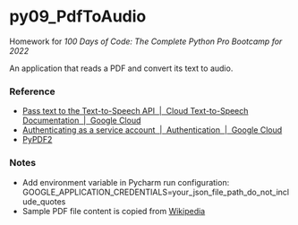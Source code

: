 # py09_PdfToAudio

Homework for *100 Days of Code: The Complete Python Pro Bootcamp for 2022*

An application that reads a PDF and convert its text to audio.

### Reference

* [Pass text to the Text-to-Speech API  |  Cloud Text-to-Speech Documentation  |  Google Cloud](https://cloud.google.com/text-to-speech/docs/samples/tts-synthesize-text)
* [Authenticating as a service account  |  Authentication  |  Google Cloud](https://cloud.google.com/docs/authentication/production)
* [PyPDF2](https://pypi.org/project/PyPDF2/)

### Notes

* Add environment variable in Pycharm run configuration:
  GOOGLE_APPLICATION_CREDENTIALS=your_json_file_path_do_not_include_quotes
* Sample PDF file content is copied from [Wikipedia](https://en.wikipedia.org/wiki/Whale) 